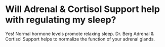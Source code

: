 # Will Adrenal & Cortisol Support help with regulating my sleep?

Yes! Normal hormone levels promote relaxing sleep. Dr. Berg Adrenal & Cortisol Support helps to normalize the function of your adrenal glands.